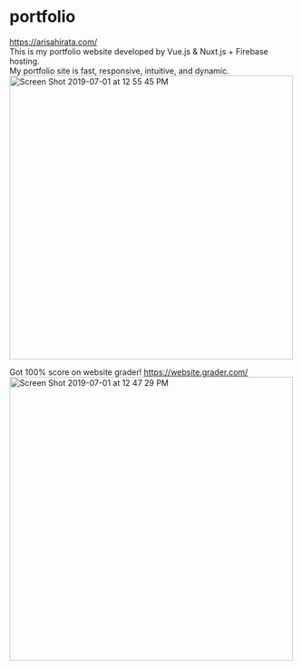 # portfolio
https://arisahirata.com/<br>
This is my portfolio website developed by Vue.js & Nuxt.js + Firebase hosting.<br>
My portfolio site is fast, responsive, intuitive, and dynamic.<br>
<img width="500" alt="Screen Shot 2019-07-01 at 12 55 45 PM" src="https://user-images.githubusercontent.com/32582917/60462987-988f3a80-9bff-11e9-8e2e-df9d93dc3603.png">
<br>

Got 100% score on website grader! https://website.grader.com/
<br>
<img width="500" alt="Screen Shot 2019-07-01 at 12 47 29 PM" src="https://user-images.githubusercontent.com/32582917/60462626-ac866c80-9bfe-11e9-972a-8e210285fe4d.png">
<br>

